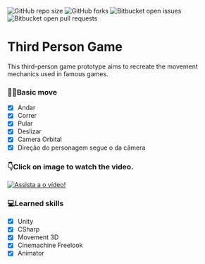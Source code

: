 ![GitHub repo size](https://img.shields.io/github/repo-size/Louiixx-h/Third-Person-Game?style=for-the-badge)
![GitHub forks](https://img.shields.io/github/forks/Louiixx-h/Third-Person-Game?style=for-the-badge)
![Bitbucket open issues](https://img.shields.io/bitbucket/issues/Louiixx-h/Third-Person-Game?style=for-the-badge)
![Bitbucket open pull requests](https://img.shields.io/bitbucket/pr-raw/Louiixx-h/Third-Person-Game?style=for-the-badge)

# Third Person Game

This third-person game prototype aims to recreate the movement mechanics used in famous games.

### 🏃‍♀️Basic move

- [x] Andar
- [x] Correr
- [x] Pular
- [x] Deslizar
- [x] Camera Orbital
- [x] Direção do personagem segue o da câmera

### 👇Click on image to watch the video.
[![Assista a o vídeo!](https://img.youtube.com/vi/1oIvTcoa22U/maxresdefault.jpg)](https://youtu.be/1oIvTcoa22U)

### 💻Learned skills
- [x] Unity
- [x] CSharp
- [x] Movement 3D
- [x] Cinemachine Freelook
- [x] Animator
